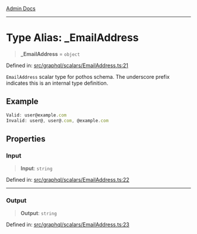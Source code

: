 [Admin Docs](/)

***

# Type Alias: \_EmailAddress

> **\_EmailAddress** = `object`

Defined in: [src/graphql/scalars/EmailAddress.ts:21](https://github.com/Sourya07/talawa-api/blob/2dc82649c98e5346c00cdf926fe1d0bc13ec1544/src/graphql/scalars/EmailAddress.ts#L21)

`EmailAddress` scalar type for pothos schema.
The underscore prefix indicates this is an internal type definition.

## Example

```ts
Valid: user@example.com
Invalid: user@, user@.com, @example.com
```

## Properties

### Input

> **Input**: `string`

Defined in: [src/graphql/scalars/EmailAddress.ts:22](https://github.com/Sourya07/talawa-api/blob/2dc82649c98e5346c00cdf926fe1d0bc13ec1544/src/graphql/scalars/EmailAddress.ts#L22)

***

### Output

> **Output**: `string`

Defined in: [src/graphql/scalars/EmailAddress.ts:23](https://github.com/Sourya07/talawa-api/blob/2dc82649c98e5346c00cdf926fe1d0bc13ec1544/src/graphql/scalars/EmailAddress.ts#L23)
